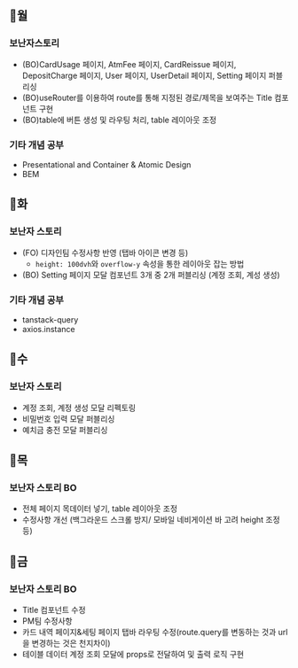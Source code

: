 ## 📌월

### 보난자스토리

- (BO)CardUsage 페이지, AtmFee 페이지, CardReissue 페이지, DepositCharge 페이지, User 페이지, UserDetail 페이지, Setting 페이지 퍼블리싱
- (BO)useRouter를 이용하여 route를 통해 지정된 경로/제목을 보여주는 Title 컴포넌트 구현
- (BO)table에 버튼 생성 및 라우팅 처리, table 레이아웃 조정

### 기타 개념 공부

- Presentational and Container & Atomic Design
- BEM

## 📌화

### 보난자 스토리

- (FO) 디자인팀 수정사항 반영 (탭바 아이콘 변경 등)
  - `height: 100dvh`와 `overflow-y` 속성을 통한 레이아웃 잡는 방법
- (BO) Setting 페이지 모달 컴포넌트 3개 중 2개 퍼블리싱 (계정 조회, 계성 생성)

### 기타 개념 공부

- tanstack-query
- axios.instance

## 📌수

### 보난자 스토리

- 계정 조회, 계정 생성 모달 리펙토링
- 비밀번호 입력 모달 퍼블리싱
- 예치금 충전 모달 퍼블리싱

## 📌목

### 보난자 스토리 BO

- 전체 페이지 목데이터 넣기, table 레이아웃 조정
- 수정사항 개선 (백그라운드 스크롤 방지/ 모바일 네비게이션 바 고려 height 조정 등)

## 📌금

### 보난자 스토리 BO

- Title 컴포넌트 수정
- PM팀 수정사항
- 카드 내역 페이지&세팅 페이지 탭바 라우팅 수정(route.query를 변동하는 것과 url을 변경하는 것은 천지차이)
- 테이블 데이터 계정 조회 모달에 props로 전달하여 및 출력 로직 구현
